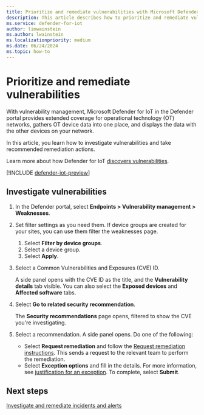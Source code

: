```yaml
---
title: Prioritize and remediate vulnerabilities with Microsoft Defender for IoT in the Defender portal
description: This article describes how to prioritize and remediate vulnerabilities with Microsoft Defender for IoT in the Defender portal.
ms.service: defender-for-iot
author: limwainstein
ms.author: lwainstein
ms.localizationpriority: medium
ms.date: 06/24/2024
ms.topic: how-to
---
```


# Prioritize and remediate vulnerabilities

With vulnerability management, Microsoft Defender for IoT in the Defender portal provides extended coverage for operational technology (OT) networks, gathers OT device data into one place, and displays the data with the other devices on your network.

In this article, you learn how to investigate vulnerabilities and take recommended remediation actions.

Learn more about how Defender for IoT [discovers vulnerabilities](discover-vulnerabilities-overview.md).

[!INCLUDE [defender-iot-preview](../includes//defender-for-iot-defender-public-preview.md)]

## Investigate vulnerabilities

1. In the Defender portal, select **Endpoints > Vulnerability management > Weaknesses**.

1. Set filter settings as you need them. If device groups are created for your sites, you can use them filter the weaknesses page.

    1. Select **Filter by device groups**.
    1. Select a device group.
    1. Select **Apply**.

1. Select a Common Vulnerabilities and Exposures (CVE) ID.

    A side panel opens with the CVE ID as the title, and the **Vulnerability details** tab visible. You can also select the **Exposed devices** and **Affected software** tabs.

1. Select **Go to related security recommendation**.

    The **Security recommendations** page opens, filtered to show the CVE you're investigating.

1. Select a recommendation. A side panel opens. Do one of the following:

    - Select **Request remediation** and follow the [Request remediation instructions](/defender-vulnerability-management/tvm-remediation#request-remediation). This sends a request to the relevant team to perform the remediation.
    - Select **Exception options** and fill in the details. For more information, see [justification for an exception](/defender-vulnerability-management/tvm-security-recommendation#explore-security-recommendation-options). To complete, select **Submit**.

## Next steps

[Investigate and remediate incidents and alerts](investigate-threats.md)
